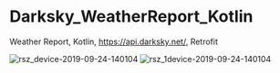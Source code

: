 # Darksky_WeatherReport_Kotlin
 Weather Report, Kotlin, https://api.darksky.net/, Retrofit
 
 ![rsz_device-2019-09-24-140104](https://user-images.githubusercontent.com/10658016/65835471-1e587a00-e304-11e9-8e4f-981e0519703f.png)
![rsz_1device-2019-09-24-140104](https://user-images.githubusercontent.com/10658016/65835489-45af4700-e304-11e9-89d7-5569975ab622.png)

 
 
 
 

 
 

